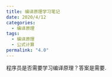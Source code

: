 ```yaml
---
title: 编译原理学习笔记
date: 2020/4/12
categories:
  - 编译原理
tags:
  - 编译原理
  - 公式计算
permalink: "4.0"
---
```


程序员是否需要学习编译原理？答案是需要.

